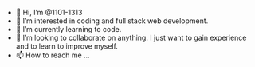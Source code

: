 - 👋 Hi, I’m @1101-1313
- 👀 I’m interested in coding and full stack web development.
- 🌱 I’m currently learning to code.
- 💞️ I’m looking to collaborate on anything. I just want to gain experience and to learn to improve myself.
- 📫 How to reach me ...

<!---
1101-1313/1101-1313 is a ✨ special ✨ repository because its `README.md` (this file) appears on your GitHub profile.
You can click the Preview link to take a look at your changes.
--->
